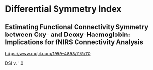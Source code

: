 # Differential Symmetry Index
## Estimating Functional Connectivity Symmetry between Oxy- and Deoxy-Haemoglobin: Implications for fNIRS Connectivity Analysis
https://www.mdpi.com/1999-4893/11/5/70

DSI v. 1.0
